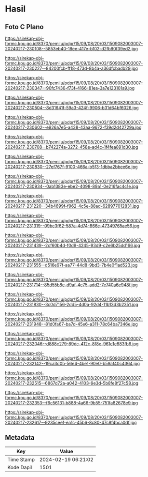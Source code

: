 # Hasil

## Foto C Plano

https://sirekap-obj-formc.kpu.go.id/8370/pemilu/pdpr/15/09/08/20/03/1509082003007-20240217-230108--5853eb40-18ee-417e-b102-d2fb80f39ed2.jpg

https://sirekap-obj-formc.kpu.go.id/8370/pemilu/pdpr/15/09/08/20/03/1509082003007-20240217-230227--84200fcb-ff18-473d-8b4a-a36dfcbadb29.jpg

https://sirekap-obj-formc.kpu.go.id/8370/pemilu/pdpr/15/09/08/20/03/1509082003007-20240217-230347--90fc7436-f73f-4166-81ea-3a7e123101a9.jpg

https://sirekap-obj-formc.kpu.go.id/8370/pemilu/pdpr/15/09/08/20/03/1509082003007-20240217-230504--8d31641f-59a3-424f-9906-b31d64bf6026.jpg

https://sirekap-obj-formc.kpu.go.id/8370/pemilu/pdpr/15/09/08/20/03/1509082003007-20240217-230602--e926a7e5-a438-43aa-9672-f39d2d42729a.jpg

https://sirekap-obj-formc.kpu.go.id/8370/pemilu/pdpr/15/09/08/20/03/1509082003007-20240217-230708--b742274a-3272-458e-ad4c-1f4fea891d30.jpg

https://sirekap-obj-formc.kpu.go.id/8370/pemilu/pdpr/15/09/08/20/03/1509082003007-20240217-230830--27ef767f-9100-466a-b5f3-1dbba2bbee6e.jpg

https://sirekap-obj-formc.kpu.go.id/8370/pemilu/pdpr/15/09/08/20/03/1509082003007-20240217-230934--0ab1383e-ebe2-4098-89a1-0e216fac4c1e.jpg

https://sirekap-obj-formc.kpu.go.id/8370/pemilu/pdpr/15/09/08/20/03/1509082003007-20240217-231220--34b4699f-f962-4c5e-88ad-628977012831.jpg

https://sirekap-obj-formc.kpu.go.id/8370/pemilu/pdpr/15/09/08/20/03/1509082003007-20240217-231319--09bc3f62-587a-4d74-866c-47349765ae56.jpg

https://sirekap-obj-formc.kpu.go.id/8370/pemilu/pdpr/15/09/08/20/03/1509082003007-20240217-231439--2cf60b4d-f0d9-4245-93d9-c2e6b25dd166.jpg

https://sirekap-obj-formc.kpu.go.id/8370/pemilu/pdpr/15/09/08/20/03/1509082003007-20240217-231555--d516e97f-aa77-44d8-9bd3-7b4e0f1ad523.jpg

https://sirekap-obj-formc.kpu.go.id/8370/pemilu/pdpr/15/09/08/20/03/1509082003007-20240217-231714--85d55b8e-d9af-4c75-add2-7e740a6e948f.jpg

https://sirekap-obj-formc.kpu.go.id/8370/pemilu/pdpr/15/09/08/20/03/1509082003007-20240217-231830--3c0d7156-2dd5-4d0a-92d4-11b13d3b2351.jpg

https://sirekap-obj-formc.kpu.go.id/8370/pemilu/pdpr/15/09/08/20/03/1509082003007-20240217-231948--81d0fa67-ba7d-45e6-a311-78c64ba7346e.jpg

https://sirekap-obj-formc.kpu.go.id/8370/pemilu/pdpr/15/09/08/20/03/1509082003007-20240217-232046--d888c279-89dc-412c-8f8e-961e1e883fb6.jpg

https://sirekap-obj-formc.kpu.go.id/8370/pemilu/pdpr/15/09/08/20/03/1509082003007-20240217-232142--19ca3d0b-56e4-4be1-90e0-b59af40c4364.jpg

https://sirekap-obj-formc.kpu.go.id/8370/pemilu/pdpr/15/09/08/20/03/1509082003007-20240217-232515--6867d72a-a042-4103-9e3d-5b8fe8f27c58.jpg

https://sirekap-obj-formc.kpu.go.id/8370/pemilu/pdpr/15/09/08/20/03/1509082003007-20240217-232353--f6c56131-b888-4a66-9b55-751fa82678e9.jpg

https://sirekap-obj-formc.kpu.go.id/8370/pemilu/pdpr/15/09/08/20/03/1509082003007-20240217-232617--9235ceef-ea1c-45b6-8c80-47c8f4bca0df.jpg


## Metadata

| Key        | Value               |
| ---------- | ------------------- |
| Time Stamp | 2024-02-19 06:21:02 |
| Kode Dapil | 1501                |



